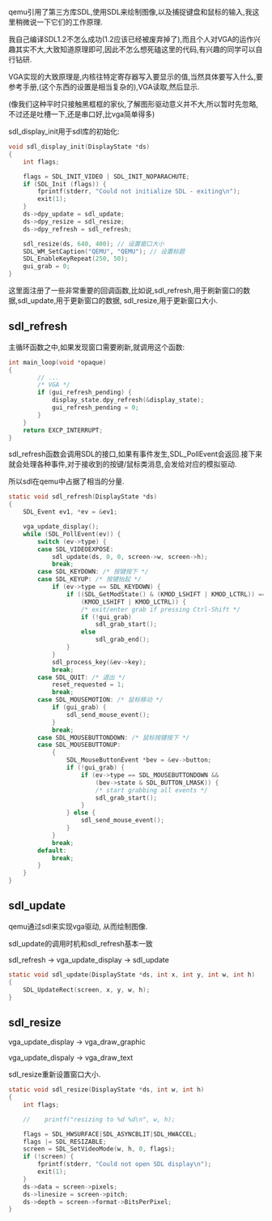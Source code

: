 qemu引用了第三方库SDL,使用SDL来绘制图像,以及捕捉键盘和鼠标的输入,我这里稍微说一下它们的工作原理.

我自己编译SDL1.2不怎么成功(1.2应该已经被废弃掉了),而且个人对VGA的运作兴趣其实不大,大致知道原理即可,因此不怎么想死磕这里的代码,有兴趣的同学可以自行钻研.

VGA实现的大致原理是,内核往特定寄存器写入要显示的值,当然具体要写入什么,要参考手册,(这个东西的设置是相当复杂的),VGA读取,然后显示.

(像我们这种平时只接触黑框框的家伙,了解图形驱动意义并不大,所以暂时先忽略,不过还是吐槽一下,还是串口好,比vga简单得多)

sdl_display_init用于sdl库的初始化:

```c
void sdl_display_init(DisplayState *ds)
{
    int flags;

    flags = SDL_INIT_VIDEO | SDL_INIT_NOPARACHUTE;
    if (SDL_Init (flags)) {
        fprintf(stderr, "Could not initialize SDL - exiting\n");
        exit(1);
    }
    ds->dpy_update = sdl_update;
    ds->dpy_resize = sdl_resize;
    ds->dpy_refresh = sdl_refresh;

    sdl_resize(ds, 640, 400); // 设置窗口大小
    SDL_WM_SetCaption("QEMU", "QEMU"); // 设置标题
    SDL_EnableKeyRepeat(250, 50);
    gui_grab = 0;
}
```

这里面注册了一些非常重要的回调函数,比如说,sdl_refresh,用于刷新窗口的数据,sdl_update,用于更新窗口的数据, sdl_resize,用于更新窗口大小.

## sdl_refresh

主循环函数之中,如果发现窗口需要刷新,就调用这个函数:

```c
int main_loop(void *opaque)
{
    	// ...
		/* VGA */
        if (gui_refresh_pending) {
            display_state.dpy_refresh(&display_state);
            gui_refresh_pending = 0;
        }
    }
    return EXCP_INTERRUPT;
}
```

sdl_refresh函数会调用SDL的接口,如果有事件发生,SDL_PollEvent会返回.接下来就会处理各种事件,对于接收到的按键/鼠标类消息,会发给对应的模拟驱动.

所以sdl在qemu中占据了相当的分量.

```c
static void sdl_refresh(DisplayState *ds)
{
    SDL_Event ev1, *ev = &ev1;

    vga_update_display();
    while (SDL_PollEvent(ev)) {
        switch (ev->type) {
        case SDL_VIDEOEXPOSE:
            sdl_update(ds, 0, 0, screen->w, screen->h);
            break;
        case SDL_KEYDOWN: /* 按键按下 */
        case SDL_KEYUP: /* 按键抬起 */
            if (ev->type == SDL_KEYDOWN) {
                if ((SDL_GetModState() & (KMOD_LSHIFT | KMOD_LCTRL)) ==
                    (KMOD_LSHIFT | KMOD_LCTRL)) {
                    /* exit/enter grab if pressing Ctrl-Shift */
                    if (!gui_grab)
                        sdl_grab_start();
                    else
                        sdl_grab_end();
                }
            }
            sdl_process_key(&ev->key);
            break;
        case SDL_QUIT: /* 退出 */
            reset_requested = 1;
            break;
        case SDL_MOUSEMOTION: /* 鼠标移动 */
            if (gui_grab) {
                sdl_send_mouse_event();
            }
            break;
        case SDL_MOUSEBUTTONDOWN: /* 鼠标按键按下 */
        case SDL_MOUSEBUTTONUP:
            {
                SDL_MouseButtonEvent *bev = &ev->button;
                if (!gui_grab) {
                    if (ev->type == SDL_MOUSEBUTTONDOWN &&
                        (bev->state & SDL_BUTTON_LMASK)) {
                        /* start grabbing all events */
                        sdl_grab_start();
                    }
                } else {
                    sdl_send_mouse_event();
                }
            }
            break;
        default:
            break;
        }
    }
}
```

## sdl_update

qemu通过sdl来实现vga驱动, 从而绘制图像.

sdl_update的调用时机和sdl_refresh基本一致

sdl_refresh -> vga_update_display -> sdl_update

```c
static void sdl_update(DisplayState *ds, int x, int y, int w, int h)
{
    SDL_UpdateRect(screen, x, y, w, h);
}
```

## sdl_resize

vga_update_display -> vga_draw_graphic

vga_update_dispaly -> vga_draw_text

sdl_resize重新设置窗口大小.

```c
static void sdl_resize(DisplayState *ds, int w, int h)
{
    int flags;

    //    printf("resizing to %d %d\n", w, h);

    flags = SDL_HWSURFACE|SDL_ASYNCBLIT|SDL_HWACCEL;
    flags |= SDL_RESIZABLE;
    screen = SDL_SetVideoMode(w, h, 0, flags);
    if (!screen) {
        fprintf(stderr, "Could not open SDL display\n");
        exit(1);
    }
    ds->data = screen->pixels;
    ds->linesize = screen->pitch;
    ds->depth = screen->format->BitsPerPixel;
}
```

